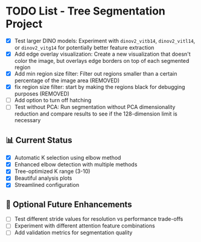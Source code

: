 # TODO List - Tree Segmentation Project

- [x] Test larger DINO models: Experiment with `dinov2_vitb14`, `dinov2_vitl14`, or `dinov2_vitg14` for potentially better feature extraction
- [x] Add edge overlay visualization: Create a new visualization that doesn't color the image, but overlays edge borders on top of each segmented region
- [x] Add min region size filter: Filter out regions smaller than a certain percentage of the image area (REMOVED)
- [x] fix region size filter: start by making the regions black for debugging purposes (REMOVED)
- [ ] Add option to turn off hatching
- [ ] Test without PCA: Run segmentation without PCA dimensionality reduction and compare results to see if the 128-dimension limit is necessary

## 📊 Current Status
- [x] Automatic K selection using elbow method
- [x] Enhanced elbow detection with multiple methods
- [x] Tree-optimized K range (3-10)
- [x] Beautiful analysis plots
- [x] Streamlined configuration

## 🚀 Optional Future Enhancements
- [ ] Test different stride values for resolution vs performance trade-offs
- [ ] Experiment with different attention feature combinations
- [ ] Add validation metrics for segmentation quality
